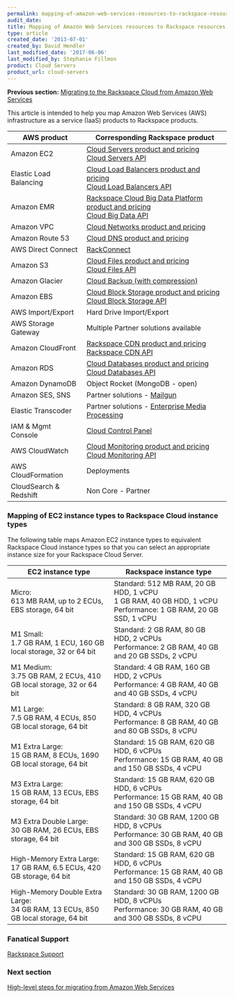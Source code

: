 ```yaml
---
permalink: mapping-of-amazon-web-services-resources-to-rackspace-resources/
audit_date:
title: Mapping of Amazon Web Services resources to Rackspace resources
type: article
created_date: '2013-07-01'
created_by: David Hendler
last_modified_date: '2017-06-06'
last_modified_by: Stephanie Fillmon
product: Cloud Servers
product_url: cloud-servers
---
```


**Previous section:** [Migrating to the Rackspace Cloud from Amazon Web Services](/how-to/migrating-to-the-rackspace-cloud-from-amazon-web-services)

This article is intended to help you map Amazon Web Services (AWS)
infrastructure as a service (IaaS) products to Rackspace
products.

| AWS product | Corresponding Rackspace product |
| --- | --- |
| Amazon EC2 | [Cloud Servers product and pricing](http://www.rackspace.com/cloud/servers)<br />[Cloud Servers API](https://developer.rackspace.com/docs/cloud-servers/v2/developer-guide/) |
| Elastic Load Balancing | [Cloud Load Balancers product and pricing](http://www.rackspace.com/cloud/load-balancing)<br />[Cloud Load Balancers API](https://developer.rackspace.com/docs/cloud-load-balancers/v1/developer-guide/)|
| Amazon EMR | [Rackspace Cloud Big Data Platform product and pricing](https://www.rackspace.com/cloud/big-data)<br />[Cloud Big Data API](https://developer.rackspace.com/docs/cloud-big-data/v2/developer-guide/) |
| Amazon VPC | [Cloud Networks product and pricing](https://www.rackspace.com/cloud/networks) |
| Amazon Route 53 | [Cloud DNS product and pricing](https://www.rackspace.com/cloud/dns) |
| AWS Direct Connect | [RackConnect](https://www.rackspace.com/cloud/hybrid/rackconnect) |
| Amazon S3 | [Cloud Files product and pricing](http://www.rackspace.com/cloud/files)<br />[Cloud Files API](https://developer.rackspace.com/docs/cloud-files/v1/developer-guide/) |
| Amazon Glacier | [Cloud Backup (with compression)](https://www.rackspace.com/cloud/backup) |
| Amazon EBS | [Cloud Block Storage product and pricing](http://www.rackspace.com/cloud/block-storage)<br />[Cloud Block Storage API](https://developer.rackspace.com/docs/cloud-block-storage/v1/developer-guide/) |
| AWS Import/Export | Hard Drive Import/Export |
| AWS Storage Gateway | Multiple Partner solutions available |
| Amazon CloudFront | [Rackspace CDN product and pricing](http://www.rackspace.com/cloud/cdn-content-delivery-network)<br />[Rackspace CDN API](https://developer.rackspace.com/docs/cdn/v1/developer-guide/) |
| Amazon RDS | [Cloud Databases product and pricing](https://www.rackspace.com/cloud/databases)<br />[Cloud Databases API](https://developer.rackspace.com/docs/cloud-databases/v1/developer-guide/) |
| Amazon DynamoDB | Object Rocket (MongoDB - open) |
| Amazon SES, SNS | Partner solutions - [Mailgun](https://www.mailgun.com/) |
| Elastic Transcoder | Partner solutions - [Enterprise Media Processing](https://www.encoding.com/) |
| IAM & Mgmt Console | [Cloud Control Panel](http://mycloud.rackspace.com) |
| AWS CloudWatch | [Cloud Monitoring product and pricing](http://www.rackspace.com/cloud/monitoring)<br />[Cloud Monitoring API](https://developer.rackspace.com/docs/cloud-monitoring/v1/developer-guide/)  |
| AWS CloudFormation | Deployments |
| CloudSearch & Redshift | Non Core - Partner |

### Mapping of EC2 instance types to Rackspace Cloud instance types

The following table maps Amazon EC2 instance types to equivalent
Rackspace Cloud instance types so that you can select an appropriate
instance size for your Rackspace Cloud Server.

| EC2 instance type   | Rackspace instance type   |
|---------------------|---------------------------|
| Micro:<br />613 MB RAM, up to 2 ECUs, EBS storage, 64 bit | Standard: 512 MB RAM, 20 GB HDD, 1 vCPU<br />1 GB RAM, 40 GB HDD, 1 vCPU<br />Performance: 1 GB RAM, 20 GB SSD, 1 vCPU |
| M1 Small:<br />1.7 GB RAM, 1 ECU, 160 GB local storage, 32 or 64 bit | Standard: 2 GB RAM, 80 GB HDD, 2 vCPUs<br />Performance: 2 GB RAM, 40 GB and 20 GB SSDs, 2 vCPU |
| M1 Medium:<br />3.75 GB RAM, 2 ECUs, 410 GB local storage, 32 or 64 bit | Standard: 4 GB RAM, 160 GB HDD, 2 vCPUs<br />Performance: 4 GB RAM, 40 GB and 40 GB SSDs, 4 vCPU |
| M1 Large:<br />7.5 GB RAM, 4 ECUs, 850 GB local storage, 64 bit | Standard: 8 GB RAM, 320 GB HDD, 4 vCPUs<br />Performance: 8 GB RAM, 40 GB and 80 GB SSDs, 8 vCPU |
| M1 Extra Large:<br />15 GB RAM, 8 ECUs, 1690 GB local storage, 64 bit | Standard: 15 GB RAM, 620 GB HDD, 6 vCPUs<br />Performance: 15 GB RAM, 40 GB and 150 GB SSDs, 4 vCPU |
| M3 Extra Large:<br />15 GB RAM, 13 ECUs, EBS storage, 64 bit | Standard: 15 GB RAM, 620 GB HDD, 6 vCPUs<br />Performance: 15 GB RAM, 40 GB and 150 GB SSDs, 4 vCPU |
| M3 Extra Double Large:<br /> 30 GB RAM, 26 ECUs, EBS storage, 64 bit | Standard: 30 GB RAM, 1200 GB HDD, 8 vCPUs<br />Performance: 30 GB RAM, 40 GB and 300 GB SSDs, 8 vCPU |
| High-Memory Extra Large:<br />17 GB RAM, 6.5 ECUs, 420 GB storage, 64 bit | Standard: 15 GB RAM, 620 GB HDD, 6 vCPUs<br />Performance: 15 GB RAM, 40 GB and 150 GB SSDs, 4 vCPU |
| High-Memory Double Extra Large:<br />34 GB RAM, 13 ECUs, 850 GB local storage, 64 bit | Standard: 30 GB RAM, 1200 GB HDD, 8 vCPUs<br />Performance: 30 GB RAM, 40 GB and 300 GB SSDs, 8 vCPU |

### Fanatical Support

[Rackspace Support](http://www.rackspace.com/whyrackspace/support)


### Next section

[High-level steps for migrating from Amazon Web Services](/how-to/high-level-steps-for-migrating-from-amazon-web-services)
